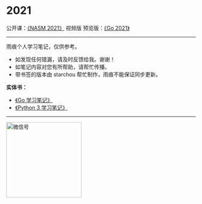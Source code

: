 
# 2021


公开课：[《NASM 2021》](https://www.yuque.com/qyuhen/asm2021) 视频版
预览版：[《Go 2021》](https://www.yuque.com/qyuhen/go2021)

---

雨痕个人学习笔记，仅供参考。

* 如发现任何错漏，请及时反馈给我。谢谢！
* 如笔记内容对您有所帮助，请帮忙传播。
* 带书签的版本由 starchou 帮忙制作，雨痕不能保证同步更新。


**实体书：**

* [《Go 学习笔记》](https://item.jd.com/11944267.html)
* [《Python 3 学习笔记》](https://item.jd.com/12261161.html)

---

<img src="qyuhen.jpeg" width=200 height=200 alt="微信号" />

